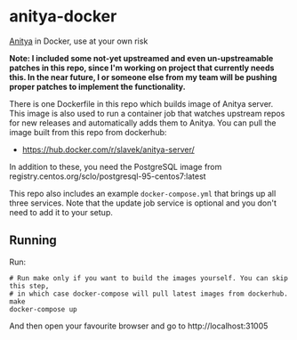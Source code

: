 # anitya-docker

[Anitya](https://github.com/fedora-infra/anitya) in Docker, use at your own risk

**Note: I included some not-yet upstreamed and even un-upstreamable patches in this repo, since I'm working on project that currently needs this. In the near future, I or someone else from my team will be pushing proper patches to implement the functionality.**

There is one Dockerfile in this repo which builds image of Anitya server. This image is also used to run a container job that watches upstream repos for new releases and automatically adds them to Anitya. You can pull the image built from this repo from dockerhub:
* https://hub.docker.com/r/slavek/anitya-server/

In addition to these, you need the PostgreSQL image from registry.centos.org/sclo/postgresql-95-centos7:latest

This repo also includes an example `docker-compose.yml` that brings up all three services. Note that the update job service is optional and you don't need to add it to your setup.

## Running

Run:

```
# Run make only if you want to build the images yourself. You can skip this step,
# in which case docker-compose will pull latest images from dockerhub.
make
docker-compose up
```

And then open your favourite browser and go to http://localhost:31005
